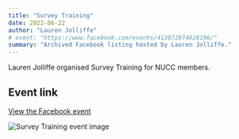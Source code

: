 ```yaml
---
title: "Survey Training"
date: 2022-06-22
author: "Lauren Jolliffe"
# event: "https://www.facebook.com/events/413072874028196/"
summary: "Archived Facebook listing hosted by Lauren Jolliffe."
---
```

Lauren Jolliffe organised Survey Training for NUCC members.

## Event link

[View the Facebook event](https://www.facebook.com/events/413072874028196/)

![Survey Training event image](/trip/event-images/20220622_survey_training.jpg)
